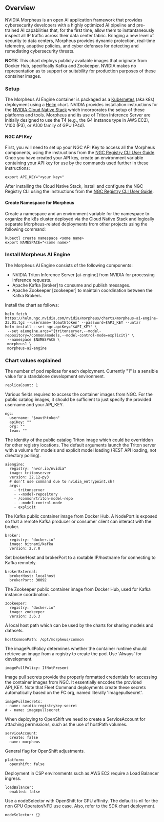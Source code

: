 ## Overview

NVIDIA Morpheus is an open AI application framework that provides cybersecurity developers with a highly optimized AI pipeline and pre-trained AI capabilities that, for the first time, allow them to instantaneously inspect all IP traffic across their data center fabric. Bringing a new level of security to data centers, Morpheus provides dynamic protection, real-time telemetry, adaptive policies, and cyber defenses for detecting and remediating cybersecurity threats.

**NOTE:** This chart deploys publicly available images that originate from Docker Hub, specifically Kafka and Zookeeper. NVIDIA makes no representation as to support or suitability for production purposes of these container images.

### Setup

The Morpheus AI Engine container is packaged as a [Kubernetes](https://kubernetes.io/docs/home/) (aka k8s) deployment using a [Helm](https://helm.sh/docs/) chart. NVIDIA provides installation instructions for the [NVIDIA Cloud Native Stack](https://github.com/NVIDIA/cloud-native-stack) which incorporates the setup of these platforms and tools. Morpheus and its use of Triton Inference Server are initially designed to use the T4 (e.g., the G4 instance type in AWS EC2), V100 (P3), or A100 family of GPU (P4d).

#### NGC API Key

First, you will need to set up your NGC API Key to access all the Morpheus components, using the instructions from the [NGC Registry CLI User Guide](https://docs.nvidia.com/dgx/ngc-registry-cli-user-guide/index.html#topic_3).
Once you have created your API key, create an environment variable containing your API key for use by the commands used further in these instructions:

```
export API_KEY="<your key>"
```

After installing the Cloud Native Stack, install and configure the NGC Registry CLI using the instructions from the [NGC Registry CLI User Guide](https://docs.nvidia.com/dgx/ngc-registry-cli-user-guide/index.html#topic_3).

#### Create Namespace for Morpheus

Create a namespace and an environment variable for the namespace to organize the k8s cluster deployed via the Cloud Native Stack and logically separate Morpheus-related deployments from other projects using the following command:

```
kubectl create namespace <some name>
export NAMESPACE="<some name>"
```

### Install Morpheus AI Engine

The Morpheus AI Engine consists of the following components:
- NVIDIA Triton Inference Server [ai-engine] from NVIDIA for processing inference requests.
- Apache Kafka [broker] to consume and publish messages.
- Apache Zookeeper [zookeeper] to maintain coordination between the Kafka Brokers.

Install the chart as follows:

```
helm fetch https://helm.ngc.nvidia.com/nvidia/morpheus/charts/morpheus-ai-engine-23.01.tgz --username='$oauthtoken' --password=$API_KEY --untar
helm install --set ngc.apiKey="$API_KEY" \
 --set aiengine.args="{tritonserver,--model-repository=/common/models,--model-control-mode=explicit}" \
 --namespace $NAMESPACE \
 morpheus1 \
 morpheus-ai-engine
```

### Chart values explained

The number of pod replicas for each deployment. Currently "1" is a sensible value for a standalone development environment.

```
replicaCount: 1
```

Various fields required to access the container images from NGC. For the public catalog images, it should be sufficient to just specify the provided username and your API_KEY.

```
ngc:
  username: "$oauthtoken"
  apiKey: ""
  org: ""
  team: ""
```

The identity of the public catalog Triton image which could be overridden for other registry locations. The default arguments launch the Triton server with a volume for models and explicit model loading (REST API loading, not directory polling).

```
aiengine:
  registry: "nvcr.io/nvidia"
  image: tritonserver
  version: 22.12-py3
  # don't use command due to nvidia_entrypoint.sh!
  args:
    - tritonserver
    - --model-repository
    - /common/triton-model-repo
    - --model-control-mode
    - explicit
```

The Kafka public container image from Docker Hub. A NodePort is exposed so that a remote Kafka producer or consumer client can interact with the broker.

```
broker:
  registry: "docker.io"
  image: bitnami/kafka
  version: 2.7.0
```

Set brokerHost and brokerPort to a routable IP/hostname for connecting to Kafka remotely.

```
brokerExternal:
  brokerHost: localhost
  brokerPort: 30092
```

The Zookeeper public container image from Docker Hub, used for Kafka instance coordination.

```
zookeeper:
  registry: "docker.io"
  image: zookeeper
  version: 3.6.3
```

A local host path which can be used by the charts for sharing models and datasets.

```
hostCommonPath: /opt/morpheus/common
```

The imagePullPolicy determines whether the container runtime should retrieve an image from a registry to create the pod. Use 'Always' for development.

```
imagePullPolicy: IfNotPresent
```

Image pull secrets provide the properly formatted credentials for accessing the container images from NGC. It essentially encodes the provided API_KEY. Note that Fleet Command deployments create these secrets automatically based on the FC org, named literally 'imagepullsecret'.

```
imagePullSecrets:
- name: nvidia-registrykey-secret
# - name: imagepullsecret
```

When deploying to OpenShift we need to create a ServiceAccount for attaching permissions, such as the use of hostPath volumes.

```
serviceAccount:
  create: false
  name: morpheus
```

General flag for OpenShift adjustments.

```
platform:
  openshift: false
```

Deployment in CSP environments such as AWS EC2 require a Load Balancer ingress.

```
loadBalancer:
  enabled: false
```

Use a nodeSelector with OpenShift for GPU affinity. The default is nil for the non GPU Operator/NFD use case. Also, refer to the SDK chart deployment.

```
nodeSelector: {}
```

